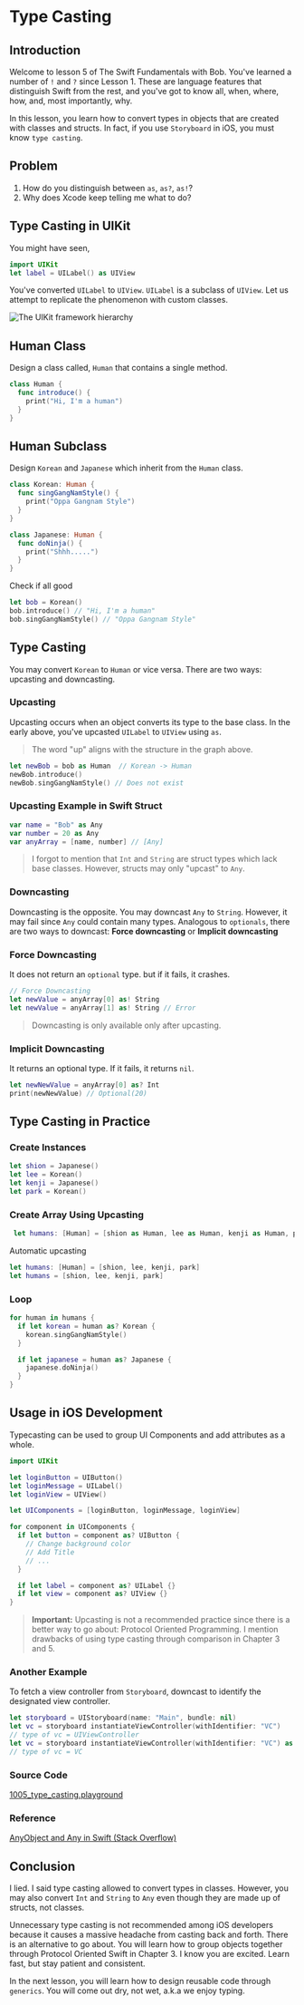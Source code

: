 # Type Casting
## Introduction
Welcome to lesson 5 of The Swift Fundamentals with Bob. You've learned a number of `!` and `?` since Lesson 1. These are language features that distinguish Swift from the rest, and you've got to know all, when, where, how, and, most importantly, why.

In this lesson, you learn how to convert types in objects that are created with classes and structs. In fact, if you use `Storyboard` in iOS, you must know `type casting`.

## Problem
  1. How do you distinguish between `as`, `as?`, `as!`?
  2. Why does Xcode keep telling me what to do?

## Type Casting in UIKit
You might have seen,

```swift
import UIKit
let label = UILabel() as UIView
```
You've converted `UILabel` to `UIView`. `UILabel` is a subclass of `UIView`. Let us attempt to replicate the phenomenon with custom classes.

<img src="/course/swift-fundamentals/assets/uikit-framework-hierarchy.png" alt="The UIKit framework hierarchy"/>

## Human Class
Design a class called, `Human` that contains a single method.

```swift
class Human {
  func introduce() {
    print("Hi, I'm a human")
  }
}
```

## Human Subclass
Design `Korean` and `Japanese` which inherit from the `Human` class.

```swift
class Korean: Human {
  func singGangNamStyle() {
    print("Oppa Gangnam Style")
  }
}

class Japanese: Human {
  func doNinja() {
    print("Shhh.....")
  }
}
```

Check if all good

```swift
let bob = Korean()
bob.introduce() // "Hi, I'm a human"
bob.singGangNamStyle() // "Oppa Gangnam Style"
```

## Type Casting
You may convert `Korean` to `Human` or vice versa. There are two ways: upcasting and downcasting.

### Upcasting
Upcasting occurs when an object converts its type to the base class. In the early above, you've upcasted `UILabel` to `UIView` using `as`.

> The word "up" aligns with the structure in the graph above.

```swift
let newBob = bob as Human  // Korean -> Human
newBob.introduce()
newBob.singGangNamStyle() // Does not exist
```

### Upcasting Example in Swift Struct

```swift
var name = "Bob" as Any
var number = 20 as Any
var anyArray = [name, number] // [Any]
```

> I forgot to mention that `Int` and `String` are struct types which lack base classes. However, structs may only "upcast" to `Any`.


### Downcasting
Downcasting is the opposite. You may downcast `Any` to `String`. However, it may fail since `Any` could contain many types. Analogous to `optionals`, there are two ways to downcast: **Force downcasting** or **Implicit downcasting**

### Force Downcasting
It does not return an `optional` type.  but if it fails, it crashes.

```swift
// Force Downcasting
let newValue = anyArray[0] as! String
let newValue = anyArray[1] as! String // Error
```
> Downcasting is only available only after upcasting.

### Implicit Downcasting
 It returns an optional type. If it fails, it returns `nil`.

```swift
let newNewValue = anyArray[0] as? Int
print(newNewValue) // Optional(20)
```

## Type Casting in Practice

### Create Instances

```swift
let shion = Japanese()
let lee = Korean()
let kenji = Japanese()
let park = Korean()
```

### Create Array Using Upcasting

```swift
 let humans: [Human] = [shion as Human, lee as Human, kenji as Human, park as Human]
```

Automatic upcasting

```swift
let humans: [Human] = [shion, lee, kenji, park]
let humans = [shion, lee, kenji, park]
```

### Loop

```swift
for human in humans {
  if let korean = human as? Korean {
    korean.singGangNamStyle()
  }

  if let japanese = human as? Japanese {
    japanese.doNinja()
  }
}
```

## Usage in iOS Development
Typecasting can be used to group UI Components and add attributes as a whole.

```swift
import UIKit

let loginButton = UIButton()
let loginMessage = UILabel()
let loginView = UIView()

let UIComponents = [loginButton, loginMessage, loginView]

for component in UIComponents {
  if let button = component as? UIButton {
    // Change background color
    // Add Title
    // ...
  }

  if let label = component as? UILabel {}
  if let view = component as? UIView {}
}
```

> **Important:** Upcasting is not a recommended practice since there is a better way to go about: Protocol Oriented Programming. I mention drawbacks of using type casting through comparison in Chapter 3 and 5.


### Another Example
To fetch a view controller from `Storyboard`, downcast to identify the designated view controller.

```swift
let storyboard = UIStoryboard(name: "Main", bundle: nil)
let vc = storyboard instantiateViewController(withIdentifier: "VC")
// type of vc = UIViewController
let vc = storyboard instantiateViewController(withIdentifier: "VC") as! VC
// type of vc = VC
```

### Source Code
[1005_type_casting.playground](https://www.dropbox.com/sh/umjqi4t8lotzwxl/AADpqZUp_UmkeKL2x7y6_F00a?dl=0)

### Reference
[AnyObject and Any in Swift (Stack Overflow)](http://stackoverflow.com/questions/25809168/anyobject-and-any-in-swift)

## Conclusion
I lied. I said type casting allowed to convert types in classes. However, you may also convert `Int` and `String` to `Any` even though they are made up of structs, not classes.

Unnecessary type casting is not recommended among iOS developers because it causes a massive headache from casting back and forth. There is an alternative to go about. You will learn how to group objects together through Protocol Oriented Swift in Chapter 3. I know you are excited. Learn fast, but stay patient and consistent.

In the next lesson, you will learn how to design reusable code through `generics`. You will come out dry, not wet, a.k.a we enjoy typing.  